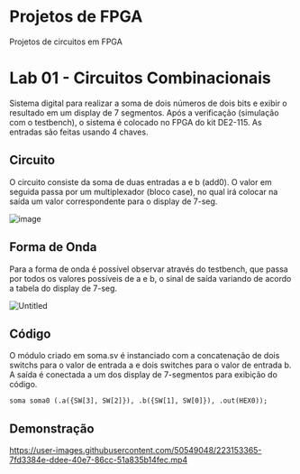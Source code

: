 # Projetos de FPGA
Projetos de circuitos em FPGA

# Lab 01 - Circuitos Combinacionais

Sistema digital para realizar a soma de dois números de dois bits e exibir o resultado em um display de 7 segmentos.
Após a verificação (simulação com o testbench), o sistema é colocado no FPGA do kit DE2-115. As entradas são feitas usando 4 chaves.


## Circuito

O circuito consiste da soma de duas entradas a e b (add0). 
O valor em seguida passa por um multiplexador (bloco case), no qual irá colocar na saída um valor correspondente para o display de 7-seg.

![image](https://user-images.githubusercontent.com/50549048/223150625-7990cce7-ddb7-407d-b0b6-a916fd83c33b.png)

## Forma de Onda

Para a forma de onda é possível observar através do testbench, que passa por todos os valores possíveis de a e b, o sinal de saída variando de acordo a tabela do display de 7-seg.

![Untitled](https://user-images.githubusercontent.com/50549048/223151470-cd678e64-7b8c-4419-b7c0-0734797b2f22.png)

## Código

O módulo criado em soma.sv é instanciado com a concatenação de dois switchs para o valor de entrada a e dois switches para o valor de entrada b. A saída é conectada a um dos display de 7-segmentos para exibição do código.
```
soma soma0 (.a({SW[3], SW[2]}), .b({SW[1], SW[0]}), .out(HEX0));
```

## Demonstração

https://user-images.githubusercontent.com/50549048/223153365-7fd3384e-ddee-40e7-86cc-51a835b14fec.mp4

